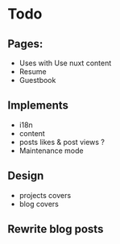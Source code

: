 # Todo

## Pages:
- Uses with Use nuxt content
- Resume 
- Guestbook

## Implements
- i18n
- content
- posts likes & post views ?
- Maintenance mode

## Design
- projects covers
- blog covers

## Rewrite blog posts
